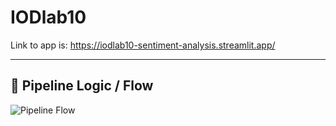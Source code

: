# IODlab10

Link to app is: https://iodlab10-sentiment-analysis.streamlit.app/


---

## 🔄 Pipeline Logic / Flow

![Pipeline Flow](assets/pipeline_flow.png)
